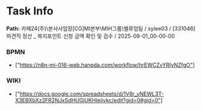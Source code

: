 # Task Info

**Path:** 카페24(주)\본사사업장\[CG]MI본부\MIH그룹\밸류업팀 / sylee03 / [331046] 파견직 정산 _ 복지포인트 신청 금액 확인 및 검수 / 2025-09-01_00-00-00

### BPMN
- ["https://n8n-mi-016-web.hanpda.com/workflow/hrEWCZvYRIyNZfgO"]

### WIKI
- ["https://docs.google.com/spreadsheets/d/1V8r_yNEWL3T-X3EBXbXz2FR2NJxSdHUGiUKHIeiivkc/edit?gid=0#gid=0"]

